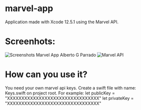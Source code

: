 # marvel-app
Application made with Xcode 12.5.1 using the Marvel API.

# Screenhots:
![Screenshots Marvel App Alberto G  Parrado](https://user-images.githubusercontent.com/65512317/124153159-68036500-da94-11eb-9788-8a259ef205f1.jpg)
![Marvel API ](https://user-images.githubusercontent.com/65512317/124153186-70f43680-da94-11eb-9476-a3db0f4cd15f.gif)


# How can you use it?
You need your own marvel api keys.
Create a swift file with name: Keys.swift on project root.
For example: 
 let publicKey = "XXXXXXXXXXXXXXXXXXXXXXXXXXXXXXXX"
 let privateKey = "XXXXXXXXXXXXXXXXXXXXXXXXXXXXXXXX"
